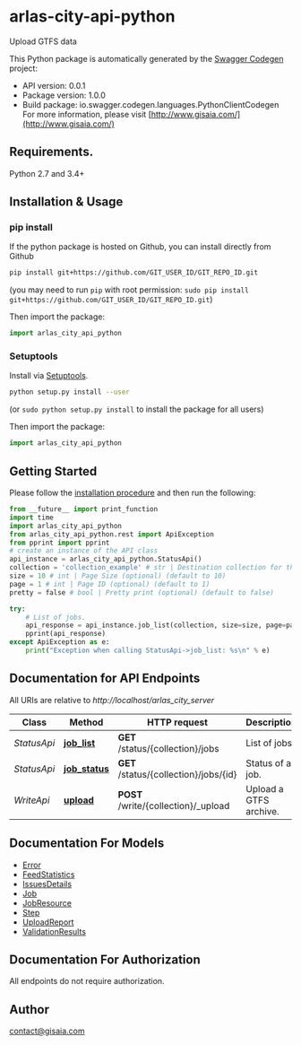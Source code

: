 # arlas-city-api-python
Upload GTFS data

This Python package is automatically generated by the [Swagger Codegen](https://github.com/swagger-api/swagger-codegen) project:

- API version: 0.0.1
- Package version: 1.0.0
- Build package: io.swagger.codegen.languages.PythonClientCodegen
For more information, please visit [http://www.gisaia.com/](http://www.gisaia.com/)

## Requirements.

Python 2.7 and 3.4+

## Installation & Usage
### pip install

If the python package is hosted on Github, you can install directly from Github

```sh
pip install git+https://github.com/GIT_USER_ID/GIT_REPO_ID.git
```
(you may need to run `pip` with root permission: `sudo pip install git+https://github.com/GIT_USER_ID/GIT_REPO_ID.git`)

Then import the package:
```python
import arlas_city_api_python 
```

### Setuptools

Install via [Setuptools](http://pypi.python.org/pypi/setuptools).

```sh
python setup.py install --user
```
(or `sudo python setup.py install` to install the package for all users)

Then import the package:
```python
import arlas_city_api_python
```

## Getting Started

Please follow the [installation procedure](#installation--usage) and then run the following:

```python
from __future__ import print_function
import time
import arlas_city_api_python
from arlas_city_api_python.rest import ApiException
from pprint import pprint
# create an instance of the API class
api_instance = arlas_city_api_python.StatusApi()
collection = 'collection_example' # str | Destination collection for the upload.
size = 10 # int | Page Size (optional) (default to 10)
page = 1 # int | Page ID (optional) (default to 1)
pretty = false # bool | Pretty print (optional) (default to false)

try:
    # List of jobs.
    api_response = api_instance.job_list(collection, size=size, page=page, pretty=pretty)
    pprint(api_response)
except ApiException as e:
    print("Exception when calling StatusApi->job_list: %s\n" % e)

```

## Documentation for API Endpoints

All URIs are relative to *http://localhost/arlas_city_server*

Class | Method | HTTP request | Description
------------ | ------------- | ------------- | -------------
*StatusApi* | [**job_list**](docs/StatusApi.md#job_list) | **GET** /status/{collection}/jobs | List of jobs.
*StatusApi* | [**job_status**](docs/StatusApi.md#job_status) | **GET** /status/{collection}/jobs/{id} | Status of a job.
*WriteApi* | [**upload**](docs/WriteApi.md#upload) | **POST** /write/{collection}/_upload | Upload a GTFS archive.


## Documentation For Models

 - [Error](docs/Error.md)
 - [FeedStatistics](docs/FeedStatistics.md)
 - [IssuesDetails](docs/IssuesDetails.md)
 - [Job](docs/Job.md)
 - [JobResource](docs/JobResource.md)
 - [Step](docs/Step.md)
 - [UploadReport](docs/UploadReport.md)
 - [ValidationResults](docs/ValidationResults.md)


## Documentation For Authorization

 All endpoints do not require authorization.


## Author

contact@gisaia.com

